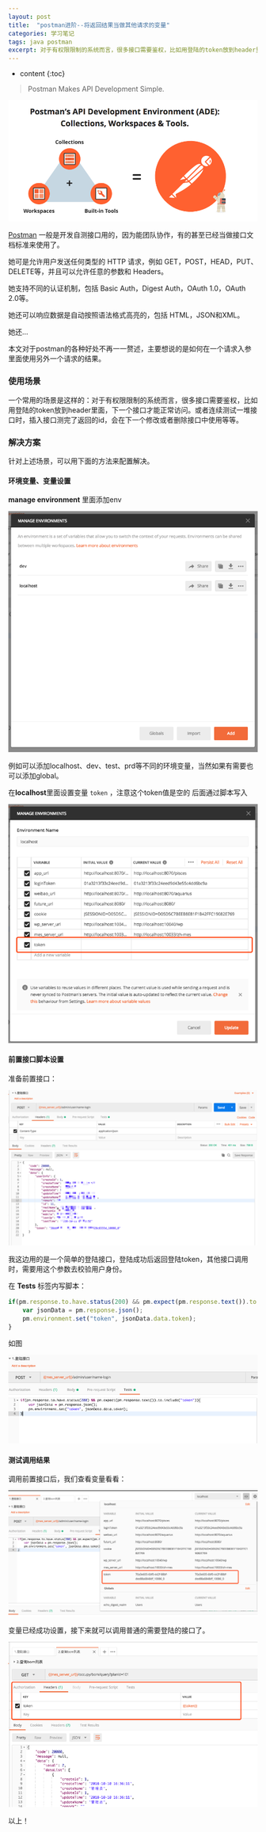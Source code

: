 ```yaml
---
layout: post
title:  "postman进阶--将返回结果当做其他请求的变量"
categories: 学习笔记
tags: java postman
excerpt: 对于有权限限制的系统而言，很多接口需要鉴权，比如用登陆的token放到header里面，下一个接口才能正常访问。那么Postman如何将第一个结果的返回值应用到第二个接口中去？
---
```


* content
{:toc}

> Postman Makes API Development Simple.

![2018/10/12/1.png](https://github.com/eukire/imgSrc/blob/master/2018/10/12/1.png?raw=true)

[Postman](https://www.getpostman.com/) 一般是开发自测接口用的，因为能团队协作，有的甚至已经当做接口文档标准来使用了。

她可是允许用户发送任何类型的 HTTP 请求，例如 GET，POST，HEAD，PUT、DELETE等，并且可以允许任意的参数和 Headers。

她支持不同的认证机制，包括 Basic Auth，Digest Auth，OAuth 1.0，OAuth 2.0等。

她还可以响应数据是自动按照语法格式高亮的，包括 HTML，JSON和XML。

她还...

本文对于postman的各种好处不再一一赘述，主要想说的是如何在一个请求入参里面使用另外一个请求的结果。

### 使用场景

一个常用的场景是这样的：对于有权限限制的系统而言，很多接口需要鉴权，比如用登陆的token放到header里面，下一个接口才能正常访问。或者连续测试一堆接口时，插入接口测完了返回的id，会在下一个修改或者删除接口中使用等等。

### 解决方案

针对上述场景，可以用下面的方法来配置解决。

#### 环境变量、变量设置

**manage environment** 里面添加env

![2018/10/12/2.png](https://github.com/eukire/imgSrc/blob/master/2018/10/12/2.png?raw=true)

例如可以添加localhost、dev、test、prd等不同的环境变量，当然如果有需要也可以添加global。

在**localhost**里面设置变量 `token` ，注意这个token值是空的 后面通过脚本写入

![2018/10/12/3.png](https://github.com/eukire/imgSrc/blob/master/2018/10/12/3.png?raw=true)

#### 前置接口脚本设置

准备前置接口：

![2018/10/12/4.png](https://github.com/eukire/imgSrc/blob/master/2018/10/12/4.png?raw=true)

我这边用的是一个简单的登陆接口，登陆成功后返回登陆token，其他接口调用时，需要用这个参数去校验用户身份。

在 **Tests** 标签内写脚本：

```js
if(pm.response.to.have.status(200) && pm.expect(pm.response.text()).to.include("token")){
    var jsonData = pm.response.json();
    pm.environment.set("token", jsonData.data.token);
}
```

如图

![2018/10/12/5.png](https://github.com/eukire/imgSrc/blob/master/2018/10/12/5.png?raw=true)

#### 测试调用结果

调用前置接口后，我们查看变量看看：

![2018/10/12/6.png](https://github.com/eukire/imgSrc/blob/master/2018/10/12/6.png?raw=true)

变量已经成功设置，接下来就可以调用普通的需要登陆的接口了。

![2018/10/12/7.png](https://github.com/eukire/imgSrc/blob/master/2018/10/12/7.png?raw=true)

以上！





